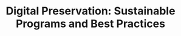 ---
abstract: null
creators:
- Sherry L. Xie
date: null
document_url: https://services.phaidra.univie.ac.at/api/object/o:294495/download
grand_parent: iPRES
institutions: []
keywords:
- beijing
landing_page_url: https://phaidra.univie.ac.at/o:294495
language: eng
layout: publication
license: CC BY-SA 3.0 AT
notes_url: null
parent: iPRES 2007
publication_type: presentation
size: 203938
slides_url: null
source_name: iPRES
stream_url: null
title: 'Digital Preservation: Sustainable Programs and Best Practices'
year: 2007
---